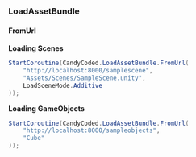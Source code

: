 ### LoadAssetBundle

#### FromUrl

**Loading Scenes**

```csharp
StartCoroutine(CandyCoded.LoadAssetBundle.FromUrl(
    "http://localhost:8000/samplescene",
    "Assets/Scenes/SampleScene.unity",
    LoadSceneMode.Additive
));
```

**Loading GameObjects**

```csharp
StartCoroutine(CandyCoded.LoadAssetBundle.FromUrl(
    "http://localhost:8000/sampleobjects",
    "Cube"
));
```
